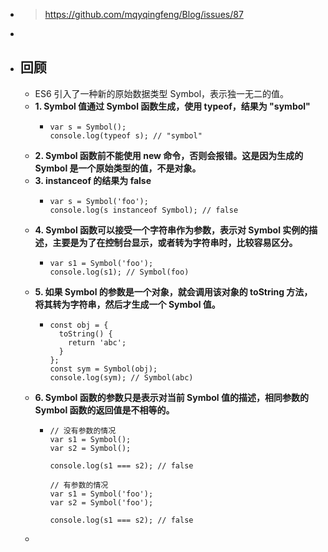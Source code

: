 - > https://github.com/mqyqingfeng/Blog/issues/87
-
- ## 回顾
	- ES6 引入了一种新的原始数据类型 Symbol，表示独一无二的值。
	- **1. Symbol 值通过 Symbol 函数生成，使用 typeof，结果为 "symbol"**
		- ```
		  var s = Symbol();
		  console.log(typeof s); // "symbol"
		  ```
	- **2. Symbol 函数前不能使用 new 命令，否则会报错。这是因为生成的 Symbol 是一个原始类型的值，不是对象。**
	- **3. instanceof 的结果为 false**
		- ```
		  var s = Symbol('foo');
		  console.log(s instanceof Symbol); // false
		  ```
	- **4. Symbol 函数可以接受一个字符串作为参数，表示对 Symbol 实例的描述，主要是为了在控制台显示，或者转为字符串时，比较容易区分。**
		- ```
		  var s1 = Symbol('foo');
		  console.log(s1); // Symbol(foo)
		  ```
	- **5. 如果 Symbol 的参数是一个对象，就会调用该对象的 toString 方法，将其转为字符串，然后才生成一个 Symbol 值。**
		- ```
		  const obj = {
		    toString() {
		      return 'abc';
		    }
		  };
		  const sym = Symbol(obj);
		  console.log(sym); // Symbol(abc)
		  ```
	- **6. Symbol 函数的参数只是表示对当前 Symbol 值的描述，相同参数的 Symbol 函数的返回值是不相等的。**
		- ```
		  // 没有参数的情况
		  var s1 = Symbol();
		  var s2 = Symbol();
		  
		  console.log(s1 === s2); // false
		  
		  // 有参数的情况
		  var s1 = Symbol('foo');
		  var s2 = Symbol('foo');
		  
		  console.log(s1 === s2); // false
		  ```
	-